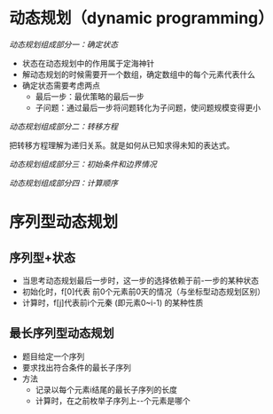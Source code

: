 # 动态规划（dynamic programming）

*动态规划组成部分一：确定状态*

- 状态在动态规划中的作用属于定海神针
- 解动态规划的时候需要开一个数组，确定数组中的每个元素代表什么
- 确定状态需要考虑两点
   - 最后一步：最优策略的最后一步
   - 子问题：通过最后一步将问题转化为子问题，使问题规模变得更小

*动态规划组成部分二：转移方程*

把转移方程理解为递归关系。就是如何从已知求得未知的表达式。

*动态规划组成部分三：初始条件和边界情况*

*动态规划组成部分四：计算顺序*


# 序列型动态规划

## 序列型+状态

- 当思考动态规划最后一步时，这一步的选择依赖于前-一步的某种状态
- 初始化时，f[0]代表 前0个元素前0天的情况（与坐标型动态规划区别）
- 计算时，f[j]代表前i个元秦 (即元素0~i-1) 的某种性质

## 最长序列型动态规划

- 题目给定一个序列
- 要求找出符合条件的最长子序列
- 方法
    - 记录以每个元素i结尾的最长子序列的长度
    - 计算时，在之前枚举子序列上--个元素是哪个